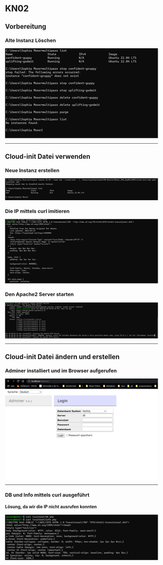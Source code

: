 # KN02

## Vorbereitung
### Alte Instanz Löschen 
![](deleteOldInstanz.png)
<hr>

## Cloud-init Datei verwenden
### Neue Instanz erstellen 
![](createNewInstanz.png)
### Die IP mittels curl imitieren
![](getIP.png)
###  Den Apache2 Server starten 
![](startServer.png)
<hr>

## Cloud-init Datei ändern und erstellen
### Adminer installiert und im Browser aufgerufen

![](BrowsermitLogin.png)

<hr>

### DB und Info mittels curl ausgeführt
#### Lösung, da wir die IP nicht ausrufen konnten
![](curl.png)



